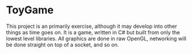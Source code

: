 # ToyGame
This project is an primarily exercise, although it may develop into other things as time goes on. It is a game, written in C# but built from only the lowest level libraries. All graphics are done in raw OpenGL, networking will be done straight on top of a socket, and so on.